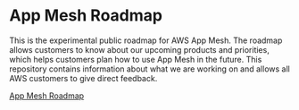 # App Mesh Roadmap<a name="roadmap"></a>

This is the experimental public roadmap for AWS App Mesh\. The roadmap allows customers to know about our upcoming products and priorities, which helps customers plan how to use App Mesh in the future\. This repository contains information about what we are working on and allows all AWS customers to give direct feedback\.

[App Mesh Roadmap](https://github.com/aws/aws-app-mesh-roadmap/projects/1)